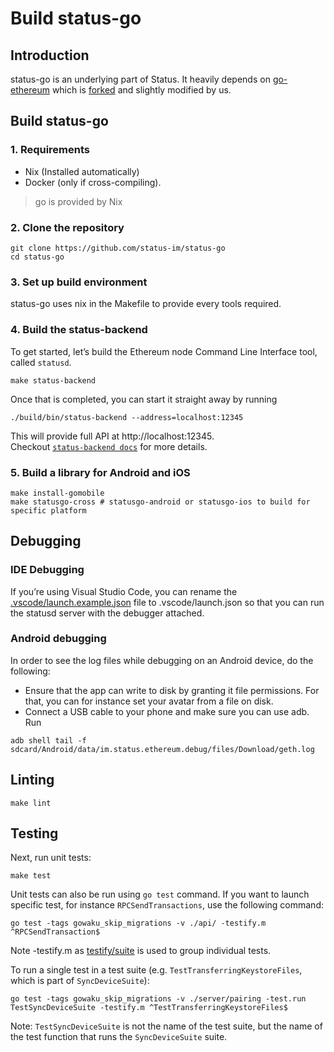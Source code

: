 # Build status-go

## Introduction

status-go is an underlying part of Status. It heavily depends on [go-ethereum](https://github.com/ethereum/go-ethereum/) which is [forked](https://github.com/status-im/go-ethereum) and slightly modified by us.

## Build status-go

### 1. Requirements

* Nix (Installed automatically)
* Docker (only if cross-compiling).

> go is provided by Nix

### 2. Clone the repository

```shell
git clone https://github.com/status-im/status-go
cd status-go
```

### 3. Set up build environment

status-go uses nix in the Makefile to provide every tools required.

### 4. Build the status-backend

To get started, let’s build the Ethereum node Command Line Interface tool, called `statusd`.

```shell
make status-backend
```

Once that is completed, you can start it straight away by running
```shell
./build/bin/status-backend --address=localhost:12345
```

This will provide full API at http://localhost:12345. \
Checkout [`status-backend docs`](../cmd/status-backend/README.md) for more details.

### 5. Build a library for Android and iOS

```shell
make install-gomobile
make statusgo-cross # statusgo-android or statusgo-ios to build for specific platform
```

## Debugging

### IDE Debugging

If you’re using Visual Studio Code, you can rename the [.vscode/launch.example.json](https://github.com/status-im/status-go/blob/develop/.vscode/launch.example.json) file to .vscode/launch.json so that you can run the statusd server with the debugger attached.

### Android debugging

In order to see the log files while debugging on an Android device, do the following:

* Ensure that the app can write to disk by granting it file permissions. For that, you can for instance set your avatar from a file on disk.
* Connect a USB cable to your phone and make sure you can use adb.
Run

```shell
adb shell tail -f sdcard/Android/data/im.status.ethereum.debug/files/Download/geth.log
```

## Linting

```shell
make lint
```

## Testing

Next, run unit tests:

```shell
make test
```

Unit tests can also be run using `go test` command. If you want to launch specific test, for instance `RPCSendTransactions`, use the following command:

```shell
go test -tags gowaku_skip_migrations -v ./api/ -testify.m ^RPCSendTransaction$
```

Note -testify.m as [testify/suite](https://godoc.org/github.com/stretchr/testify/suite) is used to group individual tests.

To run a single test in a test suite (e.g. `TestTransferringKeystoreFiles`, which is part of `SyncDeviceSuite`):
```shell
go test -tags gowaku_skip_migrations -v ./server/pairing -test.run TestSyncDeviceSuite -testify.m ^TestTransferringKeystoreFiles$
```

Note: `TestSyncDeviceSuite` is not the name of the test suite, but the name of the test function that runs the `SyncDeviceSuite` suite.